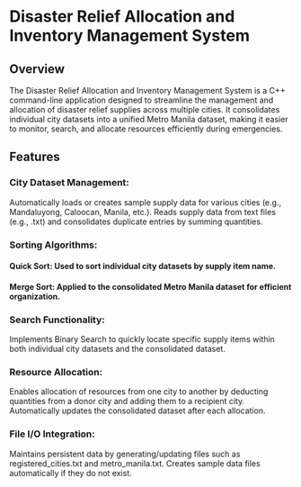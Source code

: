 # Disaster Relief Allocation and Inventory Management System
## Overview
The Disaster Relief Allocation and Inventory Management System is a C++ command-line application designed to streamline the management and allocation of disaster relief supplies across multiple cities. It consolidates individual city datasets into a unified Metro Manila dataset, making it easier to monitor, search, and allocate resources efficiently during emergencies.

## Features
### City Dataset Management:
Automatically loads or creates sample supply data for various cities (e.g., Mandaluyong, Caloocan, Manila, etc.).
Reads supply data from text files (e.g., <city>.txt) and consolidates duplicate entries by summing quantities.

### Sorting Algorithms:
#### Quick Sort: Used to sort individual city datasets by supply item name.

#### Merge Sort: Applied to the consolidated Metro Manila dataset for efficient organization.

### Search Functionality:
Implements Binary Search to quickly locate specific supply items within both individual city datasets and the consolidated dataset.

### Resource Allocation:
Enables allocation of resources from one city to another by deducting quantities from a donor city and adding them to a recipient city.
Automatically updates the consolidated dataset after each allocation.

### File I/O Integration:
Maintains persistent data by generating/updating files such as registered_cities.txt and metro_manila.txt.
Creates sample data files automatically if they do not exist.
